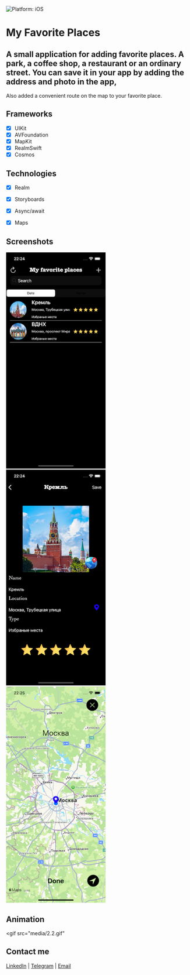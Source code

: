 ![Platform: iOS](https://img.shields.io/badge/Platform-iOS-green.svg)

# My Favorite Places 

## A small application for adding favorite places. A park, a coffee shop, a restaurant or an ordinary street. You can save it in your app by adding the address and photo in the app, 
Also added a convenient route on the map to your favorite place.

## Frameworks
- [x] UIKit
- [x] AVFoundation
- [x] MapKit
- [x] RealmSwift
- [x] Cosmos  

## Technologies
- [x] Realm
- [x] Storyboards
- [x] Async/await
- [x] Maps


## Screenshots
<img src="media/1.png" width="273"/> <img src="media/1.1.png" width="273"/> <img src="media/1.2.png" width="273"/> 

## Animation
<gif src="media/2.gif" width="273"/> <gif src="media/2.1.gif" width="273"/> <gif src="media/2.2.gif" 

## Contact me
[LinkedIn](https://www.linkedin.com/in/nikita-semennikov-73a020253/ "https://www.linkedin.com/in/nikita-semennikov-73a020253/") | [Telegram](https://t.me/NikitaAndreevich10 "@NikitaAndreevich10") | [Email](mailto:semennikovna@yandex.ru "semennikovna@yandex.ru")
